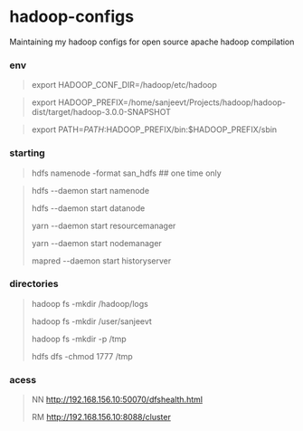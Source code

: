 # hadoop-configs

Maintaining my hadoop configs for open source apache hadoop compilation

### env
> export HADOOP_CONF_DIR=/hadoop/etc/hadoop

> export HADOOP_PREFIX=/home/sanjeevt/Projects/hadoop/hadoop-dist/target/hadoop-3.0.0-SNAPSHOT
 
> export PATH=$PATH:$HADOOP_PREFIX/bin:$HADOOP_PREFIX/sbin

> 


### starting
> hdfs namenode -format san_hdfs ## one time only

> hdfs --daemon  start  namenode
> 
> hdfs --daemon  start  datanode
> 
> 
> yarn --daemon start resourcemanager
> 
> yarn --daemon start nodemanager
> 
> 
> mapred --daemon start historyserver


### directories
> hadoop fs -mkdir /hadoop/logs
> 
> hadoop fs -mkdir /user/sanjeevt
> 
> hadoop fs -mkdir -p /tmp
> 
> hdfs dfs -chmod 1777  /tmp

### acess
> NN http://192.168.156.10:50070/dfshealth.html
> 
> RM http://192.168.156.10:8088/cluster

